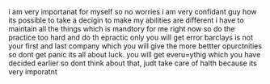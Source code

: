 i am very importanat for myself so no worries i am very confidant guy how its possible to take a decigin to make my abilities are different i have to maintain all the things which is mandtory for me right now so do the practice too hard and do th epractic only you will get error barclays is not your first and last company which you will give the more bettter opurctnities so dont get panic
its all  about luck. you will get everu=ythig which you have decided earlier so dont think about that, judt take care of halth because its very imporatnt 
